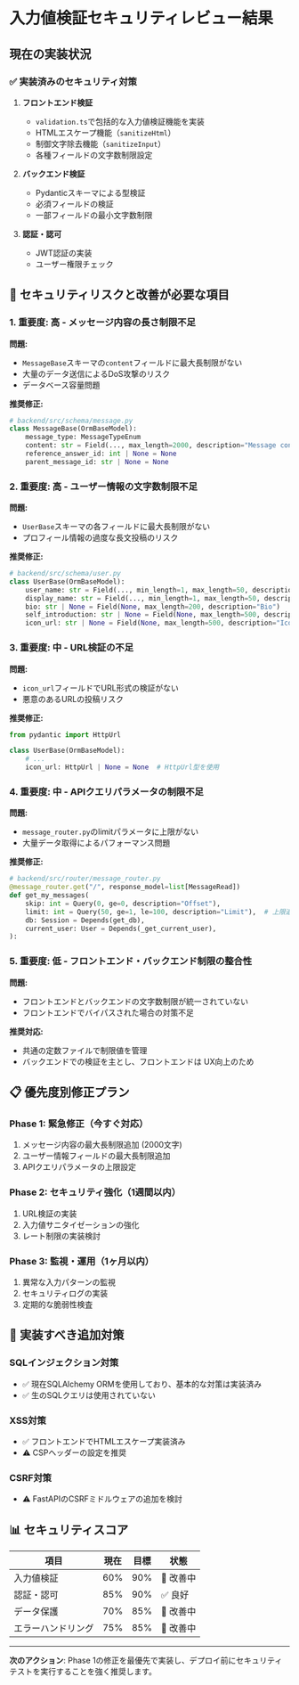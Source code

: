 # 入力値検証セキュリティレビュー結果

## 現在の実装状況

### ✅ 実装済みのセキュリティ対策

1. **フロントエンド検証**
   - `validation.ts`で包括的な入力値検証機能を実装
   - HTMLエスケープ機能（`sanitizeHtml`）
   - 制御文字除去機能（`sanitizeInput`）
   - 各種フィールドの文字数制限設定

2. **バックエンド検証**
   - Pydanticスキーマによる型検証
   - 必須フィールドの検証
   - 一部フィールドの最小文字数制限

3. **認証・認可**
   - JWT認証の実装
   - ユーザー権限チェック

## 🚨 セキュリティリスクと改善が必要な項目

### 1. 重要度: 高 - メッセージ内容の長さ制限不足

**問題:**

- `MessageBase`スキーマの`content`フィールドに最大長制限がない
- 大量のデータ送信によるDoS攻撃のリスク
- データベース容量問題

**推奨修正:**

```python
# backend/src/schema/message.py
class MessageBase(OrmBaseModel):
    message_type: MessageTypeEnum
    content: str = Field(..., max_length=2000, description="Message content")  # 追加
    reference_answer_id: int | None = None
    parent_message_id: str | None = None
```

### 2. 重要度: 高 - ユーザー情報の文字数制限不足

**問題:**

- `UserBase`スキーマの各フィールドに最大長制限がない
- プロフィール情報の過度な長文投稿のリスク

**推奨修正:**

```python
# backend/src/schema/user.py
class UserBase(OrmBaseModel):
    user_name: str = Field(..., min_length=1, max_length=50, description="Username")
    display_name: str = Field(..., min_length=1, max_length=50, description="Display name")
    bio: str | None = Field(None, max_length=200, description="Bio")
    self_introduction: str | None = Field(None, max_length=500, description="Self introduction")
    icon_url: str | None = Field(None, max_length=500, description="Icon URL")
```

### 3. 重要度: 中 - URL検証の不足

**問題:**

- `icon_url`フィールドでURL形式の検証がない
- 悪意のあるURLの投稿リスク

**推奨修正:**

```python
from pydantic import HttpUrl

class UserBase(OrmBaseModel):
    # ...
    icon_url: HttpUrl | None = None  # HttpUrl型を使用
```

### 4. 重要度: 中 - APIクエリパラメータの制限不足

**問題:**

- `message_router.py`のlimitパラメータに上限がない
- 大量データ取得によるパフォーマンス問題

**推奨修正:**

```python
# backend/src/router/message_router.py
@message_router.get("/", response_model=list[MessageRead])
def get_my_messages(
    skip: int = Query(0, ge=0, description="Offset"),
    limit: int = Query(50, ge=1, le=100, description="Limit"),  # 上限追加
    db: Session = Depends(get_db),
    current_user: User = Depends(_get_current_user),
):
```

### 5. 重要度: 低 - フロントエンド・バックエンド制限の整合性

**問題:**

- フロントエンドとバックエンドの文字数制限が統一されていない
- フロントエンドでバイパスされた場合の対策不足

**推奨対応:**

- 共通の定数ファイルで制限値を管理
- バックエンドでの検証を主とし、フロントエンドは UX向上のため

## 📋 優先度別修正プラン

### Phase 1: 緊急修正（今すぐ対応）

1. メッセージ内容の最大長制限追加 (2000文字)
2. ユーザー情報フィールドの最大長制限追加
3. APIクエリパラメータの上限設定

### Phase 2: セキュリティ強化（1週間以内）

1. URL検証の実装
2. 入力値サニタイゼーションの強化
3. レート制限の実装検討

### Phase 3: 監視・運用（1ヶ月以内）

1. 異常な入力パターンの監視
2. セキュリティログの実装
3. 定期的な脆弱性検査

## 🔧 実装すべき追加対策

### SQLインジェクション対策

- ✅ 現在SQLAlchemy ORMを使用しており、基本的な対策は実装済み
- ✅ 生のSQLクエリは使用されていない

### XSS対策

- ✅ フロントエンドでHTMLエスケープ実装済み
- ⚠️ CSPヘッダーの設定を推奨

### CSRF対策

- ⚠️ FastAPIのCSRFミドルウェアの追加を検討

## 📊 セキュリティスコア

| 項目               | 現在 | 目標 | 状態      |
| ------------------ | ---- | ---- | --------- |
| 入力値検証         | 60%  | 90%  | 🔄 改善中 |
| 認証・認可         | 85%  | 90%  | ✅ 良好   |
| データ保護         | 70%  | 85%  | 🔄 改善中 |
| エラーハンドリング | 75%  | 85%  | 🔄 改善中 |

---

**次のアクション**: Phase 1の修正を最優先で実装し、デプロイ前にセキュリティテストを実行することを強く推奨します。
